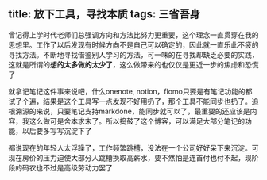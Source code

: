 title: 放下工具，寻找本质
tags: 三省吾身
---
曾记得上学时代老师们总强调方向和方法比努力更重要，这个理念一直贯穿在我的思想里。工作了以后发现有时候方向不是自己可以确定的，因此就一直乐此不疲的寻找方法。不断地寻找借鉴别人学习的方法，可一味的在寻找却缺乏必要的实践，这就是所谓的**想的太多做的太少了**，这么做带来的也仅仅是更近一步的焦虑和恐慌了

就拿记笔记这件事来说吧，什么onenote, notion，flomo只要是有笔记功能的都试了个遍，结果是这个工具写一点发现不好用扔了，那个工具不能同步也扔了。追根溯源的来说，只要笔记支持markdone，能同步就可以了，最重要的还应该是内容，我这么做可是舍本求末了。所以捣鼓了这个博客，可以满足大部分笔记的功能，以后要多写写沉淀下了

都说现在的年轻人太浮躁了，工作频繁跳槽，没法在一个公司好好呆下来沉淀。可现在房价的压力迫使大部分人跳槽换取高薪水，要不然怕是连首付也付不起，现阶段的码农也不过是高级劳动力罢了
